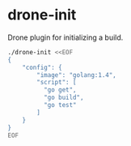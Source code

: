 # drone-init
Drone plugin for initializing a build.

```sh
./drone-init <<EOF
{
    "config": {
        "image": "golang:1.4",
        "script": [
          "go get",
          "go build",
          "go test"
        ]
    }
}
EOF
```

